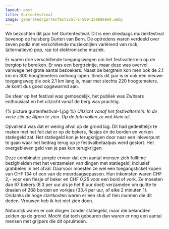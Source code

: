 ```yaml
---
layout: post
title: Gurtenfestival
image: generated/gurtenfestival-1-500-359b8e8ed.webp
---
```


We bezochten dit jaar het Gurtenfestival. Dit is een driedaags muziekfestival bovenop de huisberg Gurten van Bern. De optredens waren verdeeld over zeven podia met verschillende muziekstijlen variërend van rock, (alternatieve) pop, rap tot elektronische muziek.

Er waren drie verschillende toegangswegen om het festivalterrein op de bergtop te bereiken. Er was een bergtreintje, maar deze was overvol vanwege het grote aantal bezoekers. Naast de bergtrein kon men ook de 2.1 km en 300 hoogtemeters omhoog lopen. Sinds dit jaar is er ook een nieuwe toegangsweg die ook 2.1 km lang is, maar met slechts 220 hoogtemeters. Je komt dus goed opgewarmd aan.

De sfeer op het festival was gemoedelijk, het publiek was Zwitsers enthousiast en het uitzicht vanaf de berg was prachtig.

{% picture gurtenfestival-1.jpg %}
_Uitzicht vanaf het festivalterrein. In de verte zijn de Alpen te zien. Op de foto vallen ze wat klein uit._

Opvallend was dat er weinig afval op de grond lag. Dit had gedeeltelijk te maken met het feit dat er op de bekers, flesjes én de borden en vorken statiegeld zat. Het statiegeld kon je terugkrijgen door naar een inleverpunt te gaan waar het bedrag terug op je festivalbetaalpas werd gestort. Het overgebleven geld van je pas kun terugkrijgen.

Deze combinatie zorgde ervoor dat een aantal mensen zich fulltime bezighielden met het verzamelen van dingen met statiegeld; inclusief grabbelen in het afval. Daarvoor moesten ze wel een toegangsticket kopen van CHF 134 of een van de meerdaagsepassen. Hun inkomsten waren CHF 2,- voor een flesje of beker en CHF 0,25 voor een bord of vork. Ze moesten dan 67 bekers (8.3 per uur als je het 8 uur doet) verzamelen om quitte te draaien of 268 borden en vorkjes (33.4 per uur, of elke 2 minuten 1). Ondanks de hoge startkosten waren er een stuk of tien mannen die dit deden. Vrouwen heb ik het niet zien doen.

Natuurlijk waren er ook dingen zonder statiegeld, maar die belandden zelden op de grond. Mocht dat toch gebeuren dan waren er nog een aantal mensen met grijpers die dit opruimden.
